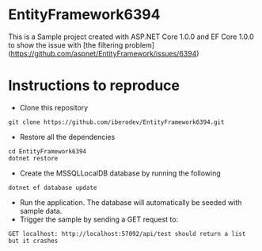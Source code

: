 # EntityFramework6394

This is a Sample project created with ASP.NET Core 1.0.0 and EF Core 1.0.0
to show the issue with [the filtering problem] (https://github.com/aspnet/EntityFramework/issues/6394)

# Instructions to reproduce
* Clone this repository 
```
git clone https://github.com/iberodev/EntityFramework6394.git
```
* Restore all the dependencies
```
cd EntityFramework6394
dotnet restore
```
* Create the MSSQLLocalDB database by running the following
```
dotnet ef database update
```
* Run the application. The database will automatically be seeded with sample data.
* Trigger the sample by sending a GET request to:

```
GET localhost: http://localhost:57092/api/test should return a list but it crashes
```
